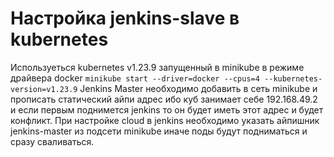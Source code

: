 # Настройка jenkins-slave в kubernetes
Используеться kubernetes v1.23.9 запущенный в minikube в режиме драйвера docker
`minikube start --driver=docker --cpus=4 --kubernetes-version=v1.23.9`
Jenkins Master необходимо добавить в сеть minikube и прописать статический айпи адрес ибо куб занимает себе 192.168.49.2 и если первым поднимется jenkins то он будет иметь этот адрес и будет конфликт.
При настройке cloud в jenkins необходимо указать айпишник jenkins-master из подсети minikube иначе поды будут подниматься и сразу сваливаться.
